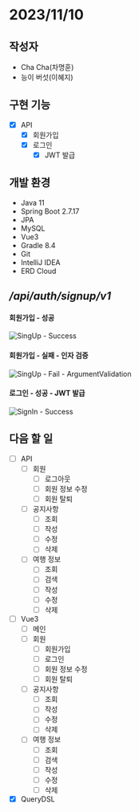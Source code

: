 # 2023/11/10

## 작성자
- Cha Cha(차명훈)
- 능이 버섯(이혜지)

## 구현 기능
- [x] API
  - [x] 회원가입
  - [x] 로그인
    - [x] JWT 발급

## 개발 환경
- Java 11
- Spring Boot 2.7.17
- JPA
- MySQL
- Vue3
- Gradle 8.4
- Git
- IntelliJ IDEA
- ERD Cloud

## */api/auth/signup/v1*
#### 회원가입 - 성공
![SingUp - Success](https://github.com/ChaCha3088/voyage/assets/90785316/da9dfc63-9eeb-4179-8c5b-6bf897d154e2)

#### 회원가입 - 실패 - 인자 검증
![SingUp - Fail - ArgumentValidation](https://github.com/ChaCha3088/voyage/assets/90785316/e03124c6-9769-4ea6-a583-473a05ce07a2)

#### 로그인 - 성공 - JWT 발급
![SignIn - Success](https://github.com/ChaCha3088/voyage/assets/90785316/0551cbce-0896-49be-b8b6-dbe618489ca8)

## 다음 할 일
- [ ] API
  - [ ] 회원
    - [ ] 로그아웃
    - [ ] 회원 정보 수정
    - [ ] 회원 탈퇴
  - [ ] 공지사항
    - [ ] 조회
    - [ ] 작성
    - [ ] 수정
    - [ ] 삭제
  - [ ] 여행 정보
    - [ ] 조회
    - [ ] 검색
    - [ ] 작성
    - [ ] 수정
    - [ ] 삭제
- [ ] Vue3
  - [ ] 메인
  - [ ] 회원
    - [ ] 회원가입
    - [ ] 로그인
    - [ ] 회원 정보 수정
    - [ ] 회원 탈퇴
  - [ ] 공지사항
    - [ ] 조회
    - [ ] 작성
    - [ ] 수정
    - [ ] 삭제
  - [ ] 여행 정보
    - [ ] 조회
    - [ ] 검색
    - [ ] 작성
    - [ ] 수정
    - [ ] 삭제
- [x] QueryDSL
